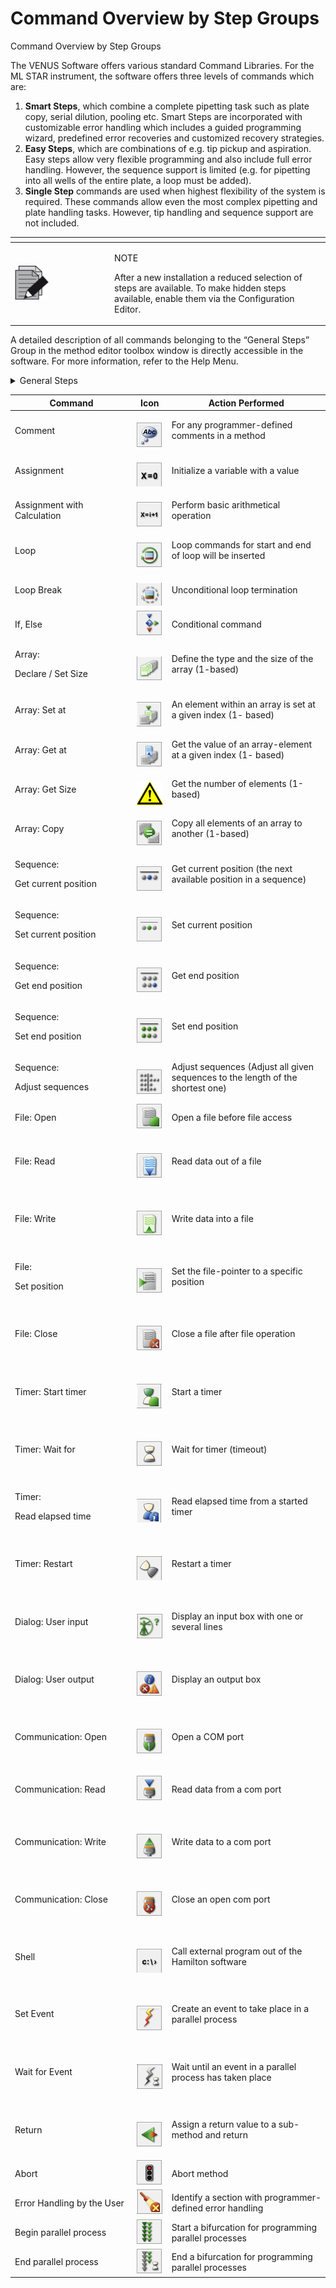 # Command Overview by Step Groups

Command Overview by Step Groups

The VENUS Software offers various standard Command Libraries. For the ML STAR instrument, the software offers three levels of commands which are:

1. **Smart Steps**, which combine a complete pipetting task such as plate copy, serial dilution, pooling etc. Smart Steps are incorporated with customizable error handling which includes a guided programming wizard, predefined error recoveries and customized recovery strategies.
2. **Easy Steps**, which are combinations of e.g. tip pickup and aspiration. Easy steps allow very flexible programming and also include full error handling. However, the sequence support is limited (e.g. for pipetting into all wells of the entire plate, a loop must be added).
3. **Single Step** commands are used when highest flexibility of the system is required. These commands allow even the most complex pipetting and plate handling tasks. However, tip handling and sequence support are not included.

<table data-header-hidden><thead><tr><th width="145"></th><th></th></tr></thead><tbody><tr><td><img src="../../.gitbook/assets/image (1) (1).png" alt="" data-size="original"></td><td><p>NOTE</p><p>After a new installation a reduced selection of steps are available. To make hidden steps available, enable them via the Configuration Editor.</p></td></tr></tbody></table>

A detailed description of all commands belonging to the “General Steps” Group in the method editor toolbox window is directly accessible in the software. For more information, refer to the Help Menu.

<details>

<summary>General Steps</summary>



</details>



<table><thead><tr><th width="181">Command</th><th>Icon</th><th>Action Performed</th></tr></thead><tbody><tr><td>Comment</td><td><br><img src="../../.gitbook/assets/image (140).png" alt="" data-size="original"></td><td>For any programmer-defined comments in a method</td></tr><tr><td>Assignment</td><td><br><img src="../../.gitbook/assets/image (142).png" alt=""></td><td>Initialize a variable with a value</td></tr><tr><td>Assignment with Calculation</td><td><br><img src="../../.gitbook/assets/image (143).png" alt=""></td><td>Perform basic arithmetical operation</td></tr><tr><td>Loop</td><td><br><img src="../../.gitbook/assets/image (144).png" alt=""></td><td>Loop commands for start and end of loop will be inserted</td></tr><tr><td>Loop Break</td><td><br><img src="../../.gitbook/assets/image (145).png" alt=""></td><td>Unconditional loop termination</td></tr><tr><td>If, Else</td><td><img src="../../.gitbook/assets/image (146).png" alt="" data-size="original"></td><td>Conditional command</td></tr><tr><td><p>Array:</p><p>Declare / Set Size</p></td><td><br><img src="../../.gitbook/assets/image (147).png" alt=""></td><td>Define the type and the size of the array (1-based)</td></tr><tr><td>Array: Set at</td><td><br><img src="../../.gitbook/assets/image (148).png" alt=""></td><td>An element within an array is set at a given index (1- based)</td></tr><tr><td>Array: Get at</td><td><br><img src="../../.gitbook/assets/image (149).png" alt=""></td><td>Get the value of an array-element at a given index (1- based)</td></tr><tr><td>Array: Get Size</td><td><br><img src="../../.gitbook/assets/image (150).png" alt=""></td><td>Get the number of elements (1-based)</td></tr><tr><td>Array: Copy</td><td><br><img src="../../.gitbook/assets/image (151).png" alt=""></td><td>Copy all elements of an array to another (1-based)</td></tr><tr><td><p>Sequence:</p><p>Get current position</p></td><td><br><img src="../../.gitbook/assets/image (152).png" alt=""></td><td>Get current position (the next available position in a sequence)</td></tr><tr><td><p>Sequence:</p><p>Set current position</p></td><td><br><img src="../../.gitbook/assets/image (153).png" alt=""></td><td>Set current position</td></tr><tr><td><p>Sequence:</p><p>Get end position</p></td><td><br><img src="../../.gitbook/assets/image (154).png" alt=""></td><td>Get end position</td></tr><tr><td><p>Sequence:</p><p>Set end position</p></td><td><br><img src="../../.gitbook/assets/image (155).png" alt=""></td><td>Set end position</td></tr><tr><td><p>Sequence:</p><p>Adjust sequences</p></td><td><br><img src="../../.gitbook/assets/image (156).png" alt=""></td><td>Adjust sequences (Adjust all given sequences to the length of the shortest one)</td></tr><tr><td>File: Open</td><td><img src="../../.gitbook/assets/image.png" alt="" data-size="original"></td><td>Open a file before file access</td></tr><tr><td>File: Read</td><td><p><br><img src="../../.gitbook/assets/image (1).png" alt=""></p><p></p></td><td>Read data out of a file</td></tr><tr><td>File: Write</td><td><p><br><img src="../../.gitbook/assets/image (2).png" alt=""></p><p></p></td><td>Write data into a file</td></tr><tr><td><p>File:</p><p>Set position</p></td><td><p><br><img src="../../.gitbook/assets/image (3).png" alt=""></p><p></p></td><td>Set the file-pointer to a specific position</td></tr><tr><td>File: Close</td><td><p><br><img src="../../.gitbook/assets/image (4).png" alt=""></p><p></p></td><td>Close a file after file operation</td></tr><tr><td>Timer: Start timer</td><td><p><br><img src="../../.gitbook/assets/image (5).png" alt=""></p><p></p></td><td>Start a timer</td></tr><tr><td>Timer: Wait for</td><td><p><br><img src="../../.gitbook/assets/image (6).png" alt=""></p><p></p></td><td>Wait for timer (timeout)</td></tr><tr><td><p>Timer:</p><p>Read elapsed time</p></td><td><p><br><img src="../../.gitbook/assets/image (7).png" alt=""></p><p></p></td><td>Read elapsed time from a started timer</td></tr><tr><td>Timer: Restart</td><td><p><br><img src="../../.gitbook/assets/image (8).png" alt=""></p><p></p></td><td>Restart a timer</td></tr><tr><td>Dialog: User input</td><td><p><br><img src="../../.gitbook/assets/image (9).png" alt=""></p><p></p></td><td>Display an input box with one or several lines</td></tr><tr><td>Dialog: User output</td><td><p><br><img src="../../.gitbook/assets/image (10).png" alt=""></p><p></p></td><td>Display an output box</td></tr><tr><td>Communication: Open</td><td><p><br><img src="../../.gitbook/assets/image (11).png" alt=""></p><p></p></td><td>Open a COM port</td></tr><tr><td>Communication: Read</td><td><p></p><p><img src="../../.gitbook/assets/image (12).png" alt=""><br></p></td><td>Read data from a com port</td></tr><tr><td>Communication: Write</td><td><p><br><img src="../../.gitbook/assets/image (13).png" alt=""></p><p></p></td><td>Write data to a com port</td></tr><tr><td>Communication: Close</td><td><p><br><img src="../../.gitbook/assets/image (14).png" alt=""></p><p></p></td><td>Close an open com port</td></tr><tr><td>Shell</td><td><p><br><img src="../../.gitbook/assets/image (15).png" alt=""></p><p></p></td><td>Call external program out of the Hamilton software</td></tr><tr><td>Set Event</td><td><p><br><img src="../../.gitbook/assets/image (16).png" alt=""></p><p></p></td><td>Create an event to take place in a parallel process</td></tr><tr><td>Wait for Event</td><td><p><br><img src="../../.gitbook/assets/image (17).png" alt=""></p><p></p></td><td>Wait until an event in a parallel process has taken place</td></tr><tr><td>Return</td><td><p><br><img src="../../.gitbook/assets/image (18).png" alt=""></p><p></p></td><td>Assign a return value to a sub-method and return</td></tr><tr><td>Abort</td><td><img src="../../.gitbook/assets/image (19).png" alt="" data-size="original"></td><td>Abort method</td></tr><tr><td>Error Handling by the User</td><td><img src="../../.gitbook/assets/image (20).png" alt="" data-size="original"></td><td>Identify a section with programmer-defined error handling</td></tr><tr><td>Begin parallel process</td><td><img src="../../.gitbook/assets/image (21).png" alt="" data-size="original"></td><td>Start a bifurcation for programming parallel processes</td></tr><tr><td>End parallel process</td><td><img src="../../.gitbook/assets/image (22).png" alt="" data-size="original"></td><td>End a bifurcation for programming parallel processes</td></tr></tbody></table>

